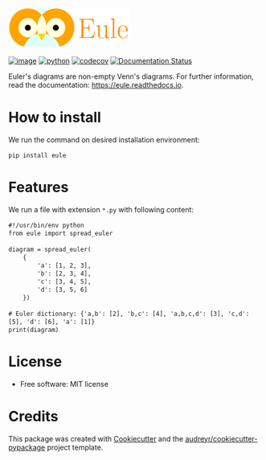 ![a night owl](https://raw.githubusercontent.com/quivero/eule/main/images/eule_small.png)

[![image](https://img.shields.io/pypi/v/eule.svg)](https://pypi.python.org/pypi/eule)
[![python](https://img.shields.io/pypi/pyversions/eule.svg)](https://pypi.org/project/eule/)
[![codecov](https://codecov.io/gh/quivero/eule/branch/main/graph/badge.svg?token=PJMBaLIqar)](https://codecov.io/gh/quivero/eule)
[![Documentation Status](https://readthedocs.org/projects/eule/badge/?version=latest)](https://eule.readthedocs.io/en/latest/?version=latest)

Euler\'s diagrams are non-empty Venn\'s diagrams. For further information, read the documentation: <https://eule.readthedocs.io>.

How to install
========

We run the command on desired installation environment:

``` {.bash}
pip install eule
```

Features
========

We run a file with extension `*.py` with following content:

``` {.python}
#!/usr/bin/env python
from eule import spread_euler

diagram = spread_euler(
    {
        'a': [1, 2, 3],
        'b': [2, 3, 4],
        'c': [3, 4, 5],
        'd': [3, 5, 6]
    })

# Euler dictionary: {'a,b': [2], 'b,c': [4], 'a,b,c,d': [3], 'c,d': [5], 'd': [6], 'a': [1]}
print(diagram)
```

License
=======

-   Free software: MIT license


Credits
=======

This package was created with
[Cookiecutter](https://github.com/audreyr/cookiecutter) and the
[audreyr/cookiecutter-pypackage](https://github.com/audreyr/cookiecutter-pypackage)
project template.
